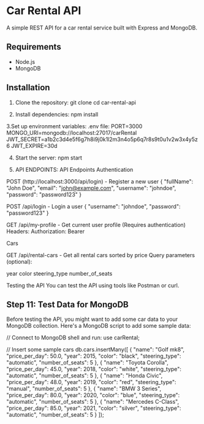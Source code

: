 # Car Rental API

A simple REST API for a car rental service built with Express and MongoDB.

## Requirements

- Node.js
- MongoDB

## Installation

1. Clone the repository:
   git clone <repository-url>
   cd car-rental-api

2. Install dependencies:
npm install

3.Set up environment variables:
.env file:
PORT=3000
MONGO_URI=mongodb://localhost:27017/carRental
JWT_SECRET=a1b2c3d4e5f6g7h8i9j0k1l2m3n4o5p6q7r8s9t0u1v2w3x4y5z6
JWT_EXPIRE=30d

4. Start the server:
npm start

5. API ENDPOINTS: 
API Endpoints
Authentication

POST (http://localhost:3000/api/login) - Register a new user
{
  "fullName": "John Doe",
  "email": "john@example.com",
  "username": "johndoe",
  "password": "password123"
}

POST /api/login - Login a user
{
  "username": "johndoe",
  "password": "password123"
}

GET /api/my-profile - Get current user profile (Requires authentication)
Headers:
Authorization: Bearer <token>

Cars

GET /api/rental-cars - Get all rental cars sorted by price
Query parameters (optional):

year
color
steering_type
number_of_seats

Testing the API
You can test the API using tools like Postman or curl.

## Step 11: Test Data for MongoDB

Before testing the API, you might want to add some car data to your MongoDB collection. Here's a MongoDB script to add some sample data:

// Connect to MongoDB shell and run:
use carRental;

// Insert some sample cars
db.cars.insertMany([
  {
    "name": "Golf mk8",
    "price_per_day": 50.0,
    "year": 2015,
    "color": "black",
    "steering_type": "automatic",
    "number_of_seats": 5
  },
  {
    "name": "Toyota Corolla",
    "price_per_day": 45.0,
    "year": 2018,
    "color": "white",
    "steering_type": "automatic",
    "number_of_seats": 5
  },
  {
    "name": "Honda Civic",
    "price_per_day": 48.0,
    "year": 2019,
    "color": "red",
    "steering_type": "manual",
    "number_of_seats": 5
  },
  {
    "name": "BMW 3 Series",
    "price_per_day": 80.0,
    "year": 2020,
    "color": "blue",
    "steering_type": "automatic",
    "number_of_seats": 5
  },
  {
    "name": "Mercedes C-Class",
    "price_per_day": 85.0,
    "year": 2021,
    "color": "silver",
    "steering_type": "automatic",
    "number_of_seats": 5
  }
]);